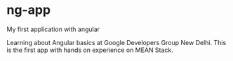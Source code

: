 # ng-app
My first application with angular

Learning about Angular basics at Google Developers Group New Delhi. This is the first app with hands on experience on MEAN Stack.
